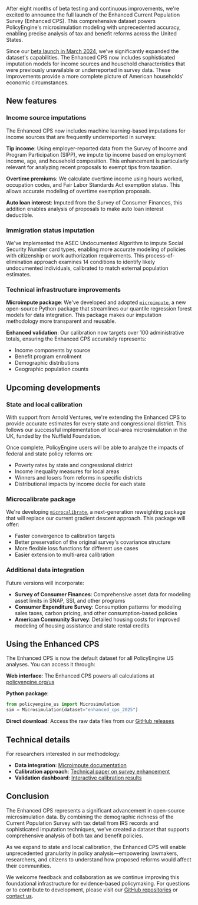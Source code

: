 After eight months of beta testing and continuous improvements, we're excited to announce the full launch of the Enhanced Current Population Survey (Enhanced CPS). This comprehensive dataset powers PolicyEngine's microsimulation modeling with unprecedented accuracy, enabling precise analysis of tax and benefit reforms across the United States.

Since our [beta launch in March 2024](/us/research/enhanced-cps-beta), we've significantly expanded the dataset's capabilities. The Enhanced CPS now includes sophisticated imputation models for income sources and household characteristics that were previously unavailable or underreported in survey data. These improvements provide a more complete picture of American households' economic circumstances.

## New features

### Income source imputations

The Enhanced CPS now includes machine learning-based imputations for income sources that are frequently underreported in surveys:

**Tip income**: Using employer-reported data from the Survey of Income and Program Participation (SIPP), we impute tip income based on employment income, age, and household composition. This enhancement is particularly relevant for analyzing recent proposals to exempt tips from taxation.

**Overtime premiums**: We calculate overtime income using hours worked, occupation codes, and Fair Labor Standards Act exemption status. This allows accurate modeling of overtime exemption proposals.

**Auto loan interest**: Imputed from the Survey of Consumer Finances, this addition enables analysis of proposals to make auto loan interest deductible.

### Immigration status imputation

We've implemented the ASEC Undocumented Algorithm to impute Social Security Number card types, enabling more accurate modeling of policies with citizenship or work authorization requirements. This process-of-elimination approach examines 14 conditions to identify likely undocumented individuals, calibrated to match external population estimates.

### Technical infrastructure improvements

**Microimpute package**: We've developed and adopted [`microimpute`](https://github.com/PolicyEngine/microimpute), a new open-source Python package that streamlines our quantile regression forest models for data integration. This package makes our imputation methodology more transparent and reusable.

**Enhanced validation**: Our calibration now targets over 100 administrative totals, ensuring the Enhanced CPS accurately represents:
- Income components by source
- Benefit program enrollment
- Demographic distributions
- Geographic population counts

## Upcoming developments

### State and local calibration

With support from Arnold Ventures, we're extending the Enhanced CPS to provide accurate estimates for every state and congressional district. This follows our successful implementation of local-area microsimulation in the UK, funded by the Nuffield Foundation.

Once complete, PolicyEngine users will be able to analyze the impacts of federal and state policy reforms on:
- Poverty rates by state and congressional district
- Income inequality measures for local areas
- Winners and losers from reforms in specific districts
- Distributional impacts by income decile for each state

### Microcalibrate package

We're developing [`microcalibrate`](https://github.com/PolicyEngine/microcalibrate), a next-generation reweighting package that will replace our current gradient descent approach. This package will offer:
- Faster convergence to calibration targets
- Better preservation of the original survey's covariance structure
- More flexible loss functions for different use cases
- Easier extension to multi-area calibration

### Additional data integration

Future versions will incorporate:
- **Survey of Consumer Finances**: Comprehensive asset data for modeling asset limits in SNAP, SSI, and other programs
- **Consumer Expenditure Survey**: Consumption patterns for modeling sales taxes, carbon pricing, and other consumption-based policies
- **American Community Survey**: Detailed housing costs for improved modeling of housing assistance and state rental credits

## Using the Enhanced CPS

The Enhanced CPS is now the default dataset for all PolicyEngine US analyses. You can access it through:

**Web interface**: The Enhanced CPS powers all calculations at [policyengine.org/us](https://policyengine.org/us)

**Python package**: 
```python
from policyengine_us import Microsimulation
sim = Microsimulation(dataset="enhanced_cps_2025")
```

**Direct download**: Access the raw data files from our [GitHub releases](https://github.com/PolicyEngine/policyengine-us-data/releases)

## Technical details

For researchers interested in our methodology:
- **Data integration**: [Microimpute documentation](https://github.com/PolicyEngine/microimpute)
- **Calibration approach**: [Technical paper on survey enhancement](https://github.com/PolicyEngine/survey-enhance/blob/main/docs/paper/project_paper.pdf)
- **Validation dashboard**: [Interactive calibration results](https://policyengine-calibration.streamlit.app/)

## Conclusion

The Enhanced CPS represents a significant advancement in open-source microsimulation data. By combining the demographic richness of the Current Population Survey with tax detail from IRS records and sophisticated imputation techniques, we've created a dataset that supports comprehensive analysis of both tax and benefit policies.

As we expand to state and local calibration, the Enhanced CPS will enable unprecedented granularity in policy analysis—empowering lawmakers, researchers, and citizens to understand how proposed reforms would affect their communities.

We welcome feedback and collaboration as we continue improving this foundational infrastructure for evidence-based policymaking. For questions or to contribute to development, please visit our [GitHub repositories](https://github.com/PolicyEngine) or [contact us](mailto:hello@policyengine.org).